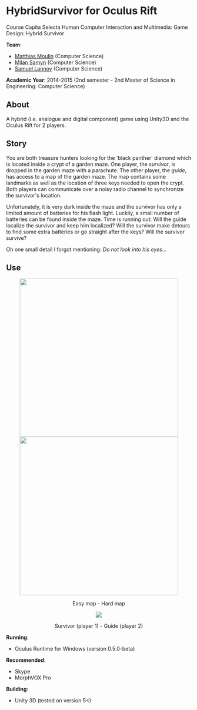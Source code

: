 # HybridSurvivor for Oculus Rift

Course Capita Selecta Human Computer Interaction and Multimedia: Game Design: Hybrid Survivor

**Team**:
* [Matthias Moulin](https://github.com/matt77hias) (Computer Science)
* [Milan Samyn](https://github.com/MilanSamyn) (Computer Science)
* [Samuel Lannoy](https://github.com/SamuelLannoy) (Computer Science)

**Academic Year**: 2014-2015 (2nd semester - 2nd Master of Science in Engineering: Computer Science)

## About
A hybrid (i.e. analogue and digital component) game using Unity3D and the Oculus Rift for 2 players.

## Story
You are both treasure hunters looking for the 'black panther' diamond which is located inside a crypt of a garden maze. One player, the *survivor*, is dropped in the garden maze with a parachute. The other player, the *guide*, has access to a map of the garden maze. The map contains some landmarks as well as the location of three keys needed to open the crypt. Both players can communicate over a noisy radio channel to synchronize the survivor's location. 

Unfortunately, it is very dark inside the maze and the survivor has only a limited amount of batteries for his flash light. Luckily, a small number of batteries can be found inside the maze. Time is running out: Will the guide localize the survivor and keep him localized? Will the survivor make detours to find some extra batteries or go straight after the keys? Will the survivor survive? 

Oh one small detail I forgot mentioning: *Do not look into his eyes...*

## Use
<p align="center"><img src="https://github.com/matt77hias/HybridSurvivor/blob/master/res/Mazes/Hybrid%20Survivor_Easy.jpg" width="431"> <img src="https://github.com/matt77hias/HybridSurvivor/blob/master/res/Mazes/Hybrid%20Survivor_Pro.jpg" width="431"></p>
<p align="center">Easy map - Hard map</p>

<p align="center"><img src="https://github.com/matt77hias/HybridSurvivor/blob/master/res/Story/Example.png" ></p>
<p align="center">Survivor (player 1) - Guide (player 2)</p>

**Running**:
* Oculus Runtime for Windows (version 0.5.0-beta)

**Recommended**:
* Skype
* MorphVOX Pro

**Building**:
* Unity 3D (tested on version 5<)
